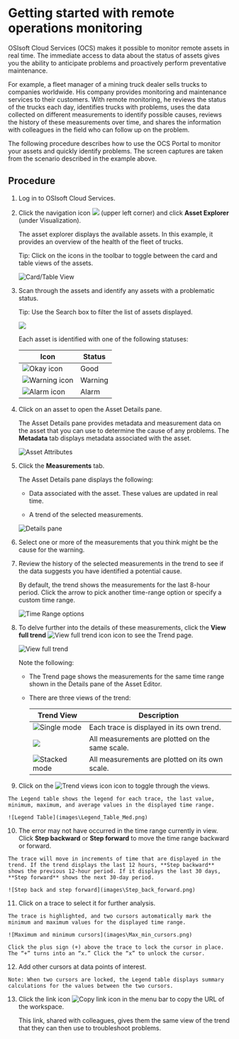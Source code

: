 Getting started with remote operations monitoring
=================================================

OSIsoft Cloud Services (OCS) makes it possible to monitor remote assets in real time. The immediate access to data about the status of assets gives you the ability to anticipate problems and proactively perform preventative maintenance.

For example, a fleet manager of a mining truck dealer sells trucks to companies worldwide. His company provides monitoring and maintenance services to their customers. With remote monitoring, he reviews the status of the trucks each day, identifies trucks with problems, uses the data collected on different measurements to identify possible causes, reviews the history of these measurements over time, and shares the information with colleagues in the field who can follow up on the problem.

The following procedure describes how to use the OCS Portal to monitor your assets and quickly identify problems. The screen captures are taken from the scenario described in the example above.

Procedure
---------

1.  Log in to OSIsoft Cloud Services.

2.  Click the navigation icon ![](images\icon_navigation_bigger.png) (upper left corner) and click **Asset Explorer** (under Visualization). 
    
    The asset explorer displays the available assets. In this example, it provides an overview of the health of the fleet of trucks.

    Tip: Click on the icons in the toolbar to toggle between the card and table views of the assets.
    
    ![Card/Table View](images\AssetEditor_icons.png)

1.  Scan through the assets and identify any assets with a problematic status.

    Tip: Use the Search box to filter the list of assets displayed.

    ![](images\Assets.png)

    Each asset is identified with one of the following statuses:

    | Icon   | Status  |
    | ------ | ------- |
    | ![Okay icon](images\okay-icon.png) | Good    |
    | ![Warning icon](images\warning-icon.png) | Warning |
    | ![Alarm icon](images\alarm-icon.png)    | Alarm |

4. Click on an asset to open the Asset Details pane.

    The Asset Details pane provides metadata and measurement data on the asset that you can use to determine the cause of any problems. The **Metadata** tab displays metadata associated with the asset.

    ![Asset Attributes](images\Metadata.png)

5. Click the **Measurements** tab.

    The Asset Details pane displays the following:
    
    -   Data associated with the asset. These values are updated in real time.
    
    -   A trend of the selected measurements.
    
    ![Details pane](images\Details_pane.png)

5.  Select one or more of the measurements that you think might be the cause for the warning.

6.  Review the history of the selected measurements in the trend to see if the data suggests you have identified a potential cause. 

    By default, the trend shows the measurements for the last 8-hour period. Click the arrow to pick another time-range option or specify a custom time range.

    ![Time Range options](images\Time_Range_options.png)

8. To delve further into the details of these measurements, click the **View full trend** ![View full trend icon](images\View_full_trend_icon.png) icon to see the Trend page.

    ![View full trend](images\trend-full-display.png)

    Note the following:

    -   The Trend page shows the measurements for the same time range shown in the Details pane of the Asset Editor.

    - There are three views of the trend:

      | Trend View | Description |
      | ---------- | ----------- |
      |    ![Single mode](images\Single_mode.png)        |       Each trace is displayed in its own trend.       |
      |          ![](images\Multiple_mode.png)   |    All measurements are plotted on the same scale.         |
      |    ![Stacked mode](images\Stacked_mode.png)        |       All measurements are plotted on its own scale.      |

9.   Click on the ![Trend views icon](images\trend-views-icon.png) icon to toggle through the views.

    The Legend table shows the legend for each trace, the last value, minimum, maximum, and average values in the displayed time range.

    ![Legend Table](images\Legend_Table_Med.png)
    
10.  The error may not have occurred in the time range currently in view. Click **Step backward** or **Step forward** to move the time range backward or forward.

    The trace will move in increments of time that are displayed in the trend. If the trend displays the last 12 hours, **Step backward** shows the previous 12-hour period. If it displays the last 30 days, **Step forward** shows the next 30-day period.

    ![Step back and step forward](images\Step_back_forward.png)

11.  Click on a trace to select it for further analysis.

    The trace is highlighted, and two cursors automatically mark the minimum and maximum values for the displayed time range.

    ![Maximum and minimum cursors](images\Max_min_cursors.png)

    Click the plus sign (+) above the trace to lock the cursor in place. The “+” turns into an “x.” Click the “x” to unlock the cursor.

12.  Add other cursors at data points of interest.

    Note: When two cursors are locked, the Legend table displays summary calculations for the values between the two cursors.

13. Click the link icon ![Copy link icon](images\copy_url_link.png) in the menu bar to copy the URL of the workspace.

    This link, shared with colleagues, gives them the same view of the trend that they can then use to troubleshoot problems.
